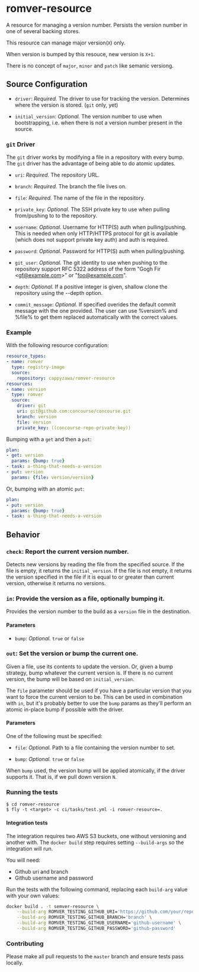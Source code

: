 # romver-resource

A resource for managing a version number. Persists the version number in one of several backing stores.

This resource can manage major version(`X`) only.

When version is bumped by this resouce, new version is `X+1`.

There is no concept of `major`, `minor` and `patch` like semanic versiong.

## Source Configuration

* `driver`: *Required.* The driver to use for tracking the
  version. Determines where the version is stored. (`git` only, yet)

* `initial_version`: *Optional.* The version number to use when
bootstrapping, i.e. when there is not a version number present in the source.

### `git` Driver

The `git` driver works by modifying a file in a repository with every bump. The
`git` driver has the advantage of being able to do atomic updates.

* `uri`: *Required.* The repository URL.

* `branch`: *Required.* The branch the file lives on.

* `file`: *Required.* The name of the file in the repository.

* `private_key`: *Optional.* The SSH private key to use when pulling from/pushing to to the repository.

* `username`: *Optional.* Username for HTTP(S) auth when pulling/pushing.
   This is needed when only HTTP/HTTPS protocol for git is available (which does not support private key auth)
   and auth is required.

* `password`: *Optional.* Password for HTTP(S) auth when pulling/pushing.

* `git_user`: *Optional.* The git identity to use when pushing to the
  repository support RFC 5322 address of the form "Gogh Fir \<gf@example.com\>" or "foo@example.com".

* `depth`: *Optional.* If a positive integer is given, shallow clone the repository using the --depth option.

* `commit_message`: *Optional.* If specified overides the default commit message with the one provided. The user can use %version% and %file% to get them replaced automatically with the correct values.

### Example

With the following resource configuration:

``` yaml
resource_types:
- name: romver
  type: registry-image
  source:
    repository: cappyzawa/romver-resource
resources:
- name: version
  type: romver
  source:
    driver: git
    uri: git@github.com:concourse/concourse.git
    branch: version
    file: version
    private_key: ((concourse-repo-private-key))
```

Bumping with a `get` and then a `put`:

``` yaml
plan:
- get: version
  params: {bump: true}
- task: a-thing-that-needs-a-version
- put: version
  params: {file: version/version}
```

Or, bumping with an atomic `put`:

``` yaml
plan:
- put: version
  params: {bump: true}
- task: a-thing-that-needs-a-version
```

## Behavior

### `check`: Report the current version number.

Detects new versions by reading the file from the specified source. If the file is empty, it returns the `initial_version`. If the file is not empty, it returns the version specified in the file if it is equal to or greater than current version, otherwise it returns no versions.

### `in`: Provide the version as a file, optionally bumping it.

Provides the version number to the build as a `version` file in the destination.

#### Parameters

* `bump`: *Optional.* `true` or `false`

### `out`: Set the version or bump the current one.

Given a file, use its contents to update the version. Or, given a bump
strategy, bump whatever the current version is. If there is no current version,
the bump will be based on `initial_version`.

The `file` parameter should be used if you have a particular version that you
want to force the current version to be. This can be used in combination with
`in`, but it's probably better to use the `bump` params as they'll
perform an atomic in-place bump if possible with the driver.

#### Parameters

One of the following must be specified:

* `file`: *Optional.* Path to a file containing the version number to set.

* `bump`: *Optional.* `true` or `false`

When `bump` used, the version bump will be applied atomically,
if the driver supports it. That is, if we pull down version `N`. 

### Running the tests
```
$ cd romver-resource
$ fly -t <target> -c ci/tasks/test.yml -i romver-resource=. 
```

#### Integration tests

The integration requires two AWS S3 buckets, one without versioning and another
with. The `docker build` step requires setting `--build-args` so the
integration will run.

You will need:
* Github uri and branch
* Github username and password

Run the tests with the following command, replacing each `build-arg` value with your own values:

```sh
docker build . -t semver-resource \
    --build-arg ROMVER_TESTING_GITHUB_URI='https://github.com/your/repo' \
    --build-arg ROMVER_TESTING_GITHUB_BRANCH='branch' \
    --build-arg ROMVER_TESTING_GITHUB_USERNAME='github-username' \
    --build-arg ROMVER_TESTING_GITHUB_PASSWORD='github-password'
```

### Contributing

Please make all pull requests to the `master` branch and ensure tests pass
locally.
